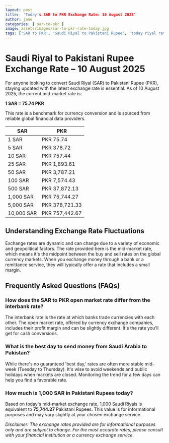 ```yaml
---
layout: post
title:  'Today's SAR to PKR Exchange Rate: 10 August 2025'
author: jane
categories: [ sar-to-pkr ]
image: assets/images/sar-to-pkr-rate-today.jpg
tags: ['SAR to PKR', 'Saudi Riyal to Pakistani Rupee', 'today riyal rate in pakistan', 'saudi riyal rate', 'open market riyal rate']
---
```


# Saudi Riyal to Pakistani Rupee Exchange Rate – 10 August 2025

For anyone looking to convert Saudi Riyal (SAR) to Pakistani Rupee (PKR), staying updated with the latest exchange rate is essential. As of 10 August 2025, the current mid-market rate is:

**1 SAR = 75.74 PKR**

This rate is a benchmark for currency conversion and is sourced from reliable global financial data providers.

| SAR | PKR |
| --- | --- |
| 1 SAR | PKR 75.74 |
| 5 SAR | PKR 378.72 |
| 10 SAR | PKR 757.44 |
| 25 SAR | PKR 1,893.61 |
| 50 SAR | PKR 3,787.21 |
| 100 SAR | PKR 7,574.43 |
| 500 SAR | PKR 37,872.13 |
| 1,000 SAR | PKR 75,744.27 |
| 5,000 SAR | PKR 378,721.33 |
| 10,000 SAR | PKR 757,442.67 |


## Understanding Exchange Rate Fluctuations

Exchange rates are dynamic and can change due to a variety of economic and geopolitical factors. The rate provided here is the mid-market rate, which means it's the midpoint between the buy and sell rates on the global currency markets. When you exchange money through a bank or a remittance service, they will typically offer a rate that includes a small margin.

## Frequently Asked Questions (FAQs)

### How does the SAR to PKR open market rate differ from the interbank rate?

The interbank rate is the rate at which banks trade currencies with each other. The open market rate, offered by currency exchange companies, includes their profit margin and can be slightly different. It's the rate you'll get for cash conversions.

### What is the best day to send money from Saudi Arabia to Pakistan?

While there's no guaranteed 'best day,' rates are often more stable mid-week (Tuesday to Thursday). It's wise to avoid weekends and public holidays when markets are closed. Monitoring the trend for a few days can help you find a favorable rate.

### How much is 1,000 SAR in Pakistani Rupees today?

Based on today's mid-market exchange rate, 1,000 Saudi Riyals is equivalent to **75,744.27** Pakistani Rupees. This value is for informational purposes and may vary slightly at your chosen exchange service.



*Disclaimer: The exchange rates provided are for informational purposes only and are subject to change. For the most accurate rates, please consult with your financial institution or a currency exchange service.*
